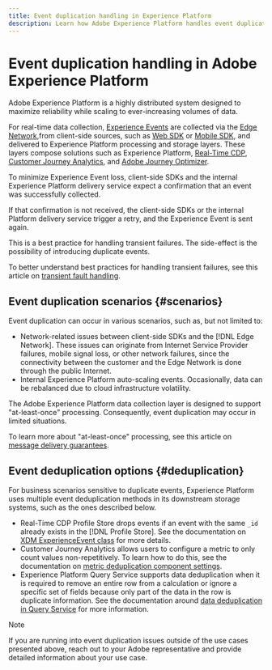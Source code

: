 ```yaml
---
title: Event duplication handling in Experience Platform
description: Learn how Adobe Experience Platform handles event duplication
---
```


# Event duplication handling in Adobe Experience Platform

Adobe Experience Platform is a highly distributed system designed to maximize reliability while scaling to ever-increasing volumes of data.

For real-time data collection, [Experience Events](../xdm/classes/experienceevent.md) are collected via the [Edge Network](../edge/home.md#edge-network),from client-side sources, such as [Web SDK](../edge/home.md) or [Mobile SDK](https://developer.adobe.com/client-sdks/home/), and delivered to Experience Platform processing and storage layers. These layers compose solutions such as Experience Platform, [Real-Time CDP](../rtcdp/home.md), [Customer Journey Analytics](https://experienceleague.adobe.com/docs/analytics-platform/using/cja-overview/cja-overview.html), and [Adobe Journey Optimizer](https://experienceleague.adobe.com/docs/journey-optimizer/using/ajo-home.html).

To minimize Experience Event loss, client-side SDKs and the internal Experience Platform delivery service expect a confirmation that an event was successfully collected.

If that confirmation is not received, the client-side SDKs or the internal Platform delivery service trigger a retry, and the Experience Event is sent again.

This is a best practice for handling transient failures. The side-effect is the possibility of introducing duplicate events.

To better understand best practices for handling transient failures, see this article on [transient fault handling](https://learn.microsoft.com/en-us/azure/architecture/best-practices/transient-faults).

## Event duplication scenarios {#scenarios}

Event duplication can occur in various scenarios, such as, but not limited to:

* Network-related issues between client-side SDKs and the [!DNL Edge Network]. These issues can originate from Internet Service Provider failures, mobile signal loss, or other network failures, since the connectivity between the customer and the Edge Network is done through the public Internet.
* Internal Experience Platform auto-scaling events. Occasionally, data can be rebalanced due to cloud infrastructure volatility.

The Adobe Experience Platform data collection layer is designed to support "at-least-once" processing. Consequently, event duplication may occur in limited situations.

To learn more about "at-least-once" processing, see this article on [message delivery guarantees](https://docs.confluent.io/kafka/design/delivery-semantics.html).

## Event deduplication options {#deduplication}

For business scenarios sensitive to duplicate events, Experience Platform uses multiple event deduplication methods in its downstream storage systems, such as the ones described below.

* Real-Time CDP Profile Store drops events if an event with the same `_id` already exists in the [!DNL Profile Store]. See the documentation on [XDM ExperienceEvent class](../xdm/classes/experienceevent.md) for more details.
* Customer Journey Analytics allows users to configure a metric to only count values non-repetitively. To learn how to do this, see the documentation on [metric deduplication component settings](https://experienceleague.adobe.com/docs/analytics-platform/using/cja-dataviews/component-settings/metric-deduplication.html?lang=en).
* Experience Platform Query Service supports data deduplication when it is required to remove an entire row from a calculation or ignore a specific set of fields because only part of the data in the row is duplicate information. See the documentation around [data deduplication in Query Service](../query-service/key-concepts/deduplication.md) for more information.

>[!NOTE]
>
>If you are running into event duplication issues outside of the use cases presented above, reach out to your Adobe representative and provide detailed information about your use case.